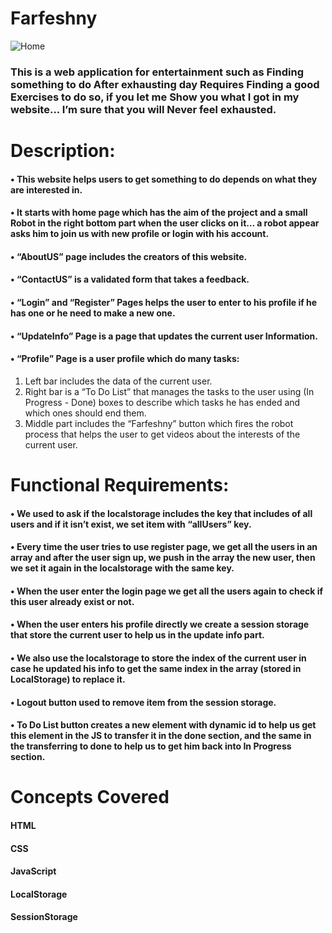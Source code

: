 # Farfeshny
![Home](https://user-images.githubusercontent.com/77888340/168500576-11930e0a-569e-4068-bf6d-912bc1f93455.JPG)

### This is a web application for entertainment such as Finding something to do After exhausting day Requires Finding a good Exercises to do so, if you let me Show you what I got in my website... I’m sure that you will Never feel exhausted.


# Description:
#### • This website helps users to get something to do depends on what they are interested in.<br>
#### •	It starts with home page which has the aim of the project and a small Robot in the right bottom part when the user clicks on it… a robot appear asks him to join us with new profile or login with his account.<br>
#### • “AboutUS” page includes the creators of this website.<br>
#### •	“ContactUS” is a validated form that takes a feedback.<br>
#### •	“Login” and “Register” Pages helps the user to enter to his profile if he has one or he need to make a new one.<br>
#### •	“UpdateInfo” Page is a page that updates the current user Information.<br>
#### •	“Profile” Page is a user profile which do many tasks:
<ol>
  <li> Left bar includes the data of the current user.</li>
  <li> Right bar is a “To Do List” that manages the tasks to the user using (In Progress - Done) boxes to describe which tasks he has ended and which ones should end them.</li>
  <li> Middle part includes the “Farfeshny” button which fires the robot process that helps the user to get videos about the interests of the current user.</li>
</ol>


# Functional Requirements:
#### • We used to ask if the localstorage includes the key that includes of all users and if it isn’t exist, we set item with “allUsers” key.
#### • Every time the user tries to use register page, we get all the users in an array and after the user sign up, we push in the array the new user, then we set it again in the localstorage with the same key.
#### • When the user enter the login page we get all the users again to check if this user already exist or not.
#### • When the user enters his profile directly we create a session storage that store the current user to help us in the update info part.
#### • We also use the localstorage to store the index of the current user in case he updated his info to get the same index in the array (stored in LocalStorage) to replace it.
#### • Logout button used to remove item from the session storage.
#### • To Do List button creates a new element with dynamic id to help us get this element in the JS to transfer it in the done section, and the same in the transferring to done to help us to get him back into In Progress section.


# Concepts Covered
#### HTML
#### CSS
#### JavaScript
#### LocalStorage 
#### SessionStorage 


